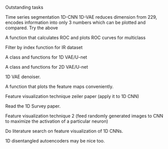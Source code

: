 Outstanding tasks

Time series segmentation
1D-CNN
1D-VAE
reduces dimension from 229, encodes information into only 3 numbers which can be plotted and compared.
Try the above


A function that calculates ROC and plots ROC curves for multiclass

Filter by index function for IR dataset

A class and functions for 1D VAE/U-net

A class and functions for 2D VAE/U-net

1D VAE denoiser.

A function that plots the feature maps conveniently.

Feature visualization technique zeiler paper (apply it to 1D CNN)

Read the 1D Survey paper.

Feature visualization technique 2 (feed randomly generated images to CNN to maximize the activation of a particular neuron)

Do literature search on feature visualization of 1D CNNs.

1D disentangled autoencoders may be nice too.
